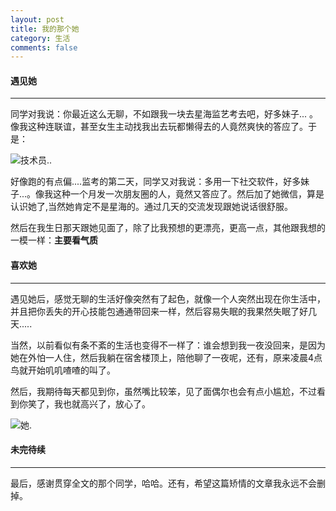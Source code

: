 ```yaml
---
layout: post
title: 我的那个她
category: 生活
comments: false
---
```


#### 遇见她  

***
同学对我说：你最近这么无聊，不如跟我一块去星海监艺考去吧，好多妹子... 。像我这种连联谊，甚至女生主动找我出去玩都懒得去的人竟然爽快的答应了。于是：  

![技术员..](https://raw.githubusercontent.com/glbing/blogs/gh-pages/images/IMG_0917.JPG)

好像跑的有点偏....监考的第二天，同学又对我说：多用一下社交软件，好多妹子...。像我这种一个月发一次朋友圈的人，竟然又答应了。然后加了她微信，算是认识她了,当然她肯定不是星海的。通过几天的交流发现跟她说话很舒服。

然后在我生日那天跟她见面了，除了比我预想的更漂亮，更高一点，其他跟我想的一模一样：**主要看气质**

#### 喜欢她   

***
遇见她后，感觉无聊的生活好像突然有了起色，就像一个人突然出现在你生活中，并且把你丢失的开心技能包通通带回来一样，然后容易失眠的我果然失眠了好几天.....

当然，以前看似有条不紊的生活也变得不一样了：谁会想到我一夜没回来，是因为她在外怕一人住，然后我躺在宿舍楼顶上，陪他聊了一夜呢，还有，原来凌晨4点鸟就开始叽叽喳喳的叫了。

然后，我期待每天都见到你，虽然嘴比较笨，见了面偶尔也会有点小尴尬，不过看到你笑了，我也就高兴了，放心了。

![她.](https://raw.githubusercontent.com/glbing/blogs/gh-pages/images/hand.jpg)

#### 未完待续
***
最后，感谢贯穿全文的那个同学，哈哈。还有，希望这篇矫情的文章我永远不会删掉。
